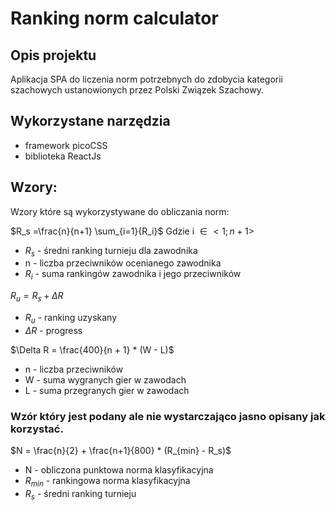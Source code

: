 # Ranking norm calculator

## Opis projektu 
Aplikacja SPA do liczenia norm potrzebnych do zdobycia  kategorii szachowych ustanowionych przez Polski Związek Szachowy.

## Wykorzystane narzędzia
- framework picoCSS
- biblioteka ReactJs

## Wzory:
Wzory które są wykorzystywane do obliczania norm:

$R_s =\frac{n}{n+1} \sum_{i=1}{R_i}$ Gdzie i $\in <1; n+1>$

- $R_s$ - średni ranking turnieju dla zawodnika
- n - liczba przeciwników ocenianego zawodnika 
- $R_i$ - suma rankingów zawodnika i jego przeciwników 

$R_u = R_s + \Delta R$
- $R_u$ - ranking uzyskany 
- $\Delta R$ - progress 

$\Delta R = \frac{400}{n + 1} * (W - L)$
- n - liczba przeciwników 
- W - suma wygranych gier w zawodach
- L - suma przegranych gier w zawodach   

### Wzór który jest podany ale nie wystarczająco jasno opisany jak korzystać. 
$N = \frac{n}{2} + \frac{n+1}{800} * (R_{min} - R_s)$
- N - obliczona punktowa norma klasyfikacyjna
- $R_{min}$ - rankingowa norma klasyfikacyjna
- $R_s$ - średni ranking turnieju

